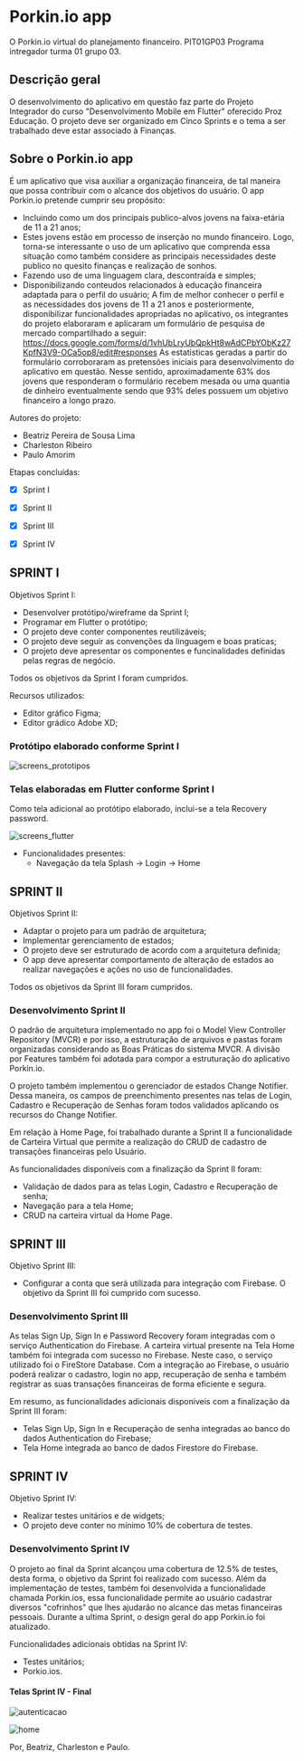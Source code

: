 # **Porkin.io app**
O Porkin.io virtual do planejamento financeiro.
PIT01GP03
Programa intregador turma 01 grupo 03.
## Descrição geral
O desenvolvimento do aplicativo em questão faz parte do Projeto Integrador do curso "Desenvolvimento Mobile em Flutter" oferecido Proz Educação.
O projeto deve ser organizado em Cinco Sprints e o tema a ser trabalhado deve estar associado à Finanças.
## Sobre o Porkin.io app
É um aplicativo que visa auxiliar a organização financeira, de tal maneira que possa contribuir com o alcance dos objetivos do usuário.
O app Porkin.io pretende cumprir seu propósito:
- Incluindo como um dos principais publico-alvos jovens na faixa-etária de 11 a 21 anos;
- Estes jovens estão em processo de inserção no mundo financeiro. Logo, torna-se interessante o uso de um aplicativo que comprenda essa situação como também considere as principais necessidades deste publico no quesito finanças e realização de sonhos.
- Fazendo uso de uma linguagem clara, descontraída e simples;
- Disponibilizando conteudos relacionados à educação financeira adaptada para o perfil do usuário;
A fim de melhor conhecer o perfil e as necessidades dos jovens de 11 a 21 anos e posteriormente, disponibilizar funcionalidades apropriadas no aplicativo, os integrantes do projeto elaboraram e aplicaram um formulário de pesquisa de mercado compartilhado a seguir:
https://docs.google.com/forms/d/1vhUbLryUbQpkHt8wAdCPbYObKz27KpfN3V9-OCa5op8/edit#responses
As estatisticas geradas a partir do formulário corroboraram as pretensões iniciais para desenvolvimento do aplicativo em questão. Nesse sentido, aproximadamente 63% dos jovens que responderam o formulário recebem mesada ou uma quantia de dinheiro eventualmente sendo que 93% deles possuem um objetivo financeiro a longo prazo.

Autores do projeto:
- Beatriz Pereira de Sousa Lima
- Charleston Ribeiro
- Paulo Amorim

Etapas concluídas:
- [x] Sprint I
- [X] Sprint II
- [X] Sprint III
- [X] Sprint IV


## SPRINT I
Objetivos Sprint I:

- Desenvolver protótipo/wireframe da Sprint I; 
- Programar em Flutter o protótipo;
- O projeto deve conter componentes reutilizáveis; 
- O projeto deve seguir as convenções da linguagem e boas praticas;
- O projeto deve apresentar os componentes e funcinalidades definidas pelas regras de negócio.

Todos os objetivos da Sprint I foram cumpridos.

Recursos utilizados:
- Editor gráfico Figma;
- Editor grádico Adobe XD;


### Protótipo elaborado conforme Sprint I
![screens_prototipos](https://user-images.githubusercontent.com/108772866/198699526-6d94e51f-df4f-4d22-be44-b540795b3ddf.jpeg)
### Telas elaboradas em Flutter conforme Sprint I
Como tela adicional ao protótipo elaborado, inclui-se a tela Recovery password.

![screens_flutter](https://user-images.githubusercontent.com/108772866/198755644-fc47a5e5-ae01-42bf-965a-d39e418b9acf.png)

- Funcionalidades presentes:
  - Navegação da tela Splash -> Login -> Home

 ## SPRINT II
 Objetivos Sprint II:

- Adaptar o projeto para um padrão de arquitetura;
- Implementar gerenciamento de estados;
- O projeto deve ser estruturado de acordo com a arquitetura definida; 
- O app deve apresentar comportamento de alteração de estados ao realizar navegações e ações no uso de funcionalidades.

Todos os objetivos da Sprint III foram cumpridos.

### Desenvolvimento Sprint II

O padrão de arquitetura implementado no app foi o Model View Controller Repository (MVCR) e por isso, a estruturação de arquivos e pastas foram organizadas considerando as Boas Práticas do sistema MVCR. A divisão por Features também foi adotada para compor a estruturação do aplicativo Porkin.io.

O projeto também implementou o gerenciador de estados Change Notifier. Dessa maneira, os campos de preenchimento presentes nas telas de Login, Cadastro e Recuperação de Senhas foram todos validados aplicando os recursos do Change Notifier.

Em relação à Home Page, foi trabalhado durante a Sprint II a funcionalidade de Carteira Virtual que permite a realização do CRUD de cadastro de transações financeiras pelo Usuário. 

As funcionalidades disponíveis com a finalização da Sprint II foram:
- Validação de dados para as telas Login, Cadastro e Recuperação de senha;
- Navegação para a tela Home;
- CRUD na carteira virtual da Home Page.

## SPRINT III
 Objetivo Sprint III:

- Configurar a conta que será utilizada para integração com Firebase.
O objetivo da Sprint III foi cumprido com sucesso.

### Desenvolvimento Sprint III

As telas Sign Up, Sign In e Password Recovery foram integradas com o serviço Authentication do Firebase. A carteira virtual presente na Tela Home também foi integrada com sucesso no Firebase. Neste caso, o serviço utilizado foi o FireStore Database. 
Com a integração ao Firebase, o usuário poderá realizar o cadastro, login no app, recuperação de senha e também registrar as suas transações financeiras de forma eficiente e segura.

Em resumo, as funcionalidades adicionais disponiveis com a finalização da Sprint III foram:
- Telas Sign Up, Sign In e Recuperação de senha integradas ao banco do dados Authentication do Firebase;
- Tela Home integrada ao banco de dados Firestore do Firebase.

## SPRINT IV
 Objetivo Sprint IV:
 
 - Realizar testes unitários e de widgets;
 - O projeto deve conter no mínimo 10% de cobertura de testes.

### Desenvolvimento Sprint IV

O projeto ao final da Sprint alcançou uma cobertura de 12.5% de testes, desta forma, o objetivo da Sprint foi realizado com sucesso. Além da implementação de testes, também foi desenvolvida a funcionalidade chamada Porkin.ios, essa funcionalidade permite ao usuário cadastrar diversos "cofrinhos" que lhes ajudarão no alcance das metas financeiras pessoais. Durante a ultima Sprint, o design geral do app Porkin.io foi atualizado. 

Funcionalidades adicionais obtidas na Sprint IV:
- Testes unitários;
- Porkio.ios.

#### Telas Sprint IV - Final

![autenticacao](https://user-images.githubusercontent.com/108772866/213932318-9d4fb739-edb7-4fc8-afaf-6236fdf4533f.jpeg)

![home](https://user-images.githubusercontent.com/108772866/213932387-b0f39821-ae53-4ebf-8cec-dad83e67c2f8.jpeg)






Por, Beatriz, Charleston e Paulo.


